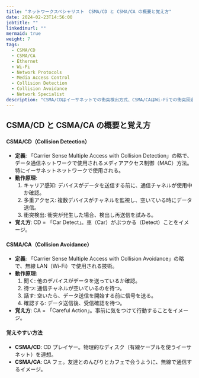 ```yaml
---
title: "ネットワークスペシャリスト　CSMA/CD と CSMA/CA の概要と覚え方"
date: 2024-02-23T14:56:00
jobtitle: ""
linkedinurl: ""
mermaid: true
weight: 7
tags:
  - CSMA/CD
  - CSMA/CA
  - Ethernet
  - Wi-Fi
  - Network Protocols
  - Media Access Control
  - Collision Detection
  - Collision Avoidance
  - Network Specialist
description: "CSMA/CDはイーサネットでの衝突検出方式、CSMA/CAはWi-Fiでの衝突回避方式を示します。両者の動作原理と違いをわかりやすく解説し、覚えやすい方法を提示します。ネットワークプロトコルの理解を深めるための参考資料です。"
---
```


## CSMA/CD と CSMA/CA の概要と覚え方

#### CSMA/CD（Collision Detection）

- **定義**: 「Carrier Sense Multiple Access with Collision Detection」の略で、データ通信ネットワークで使用されるメディアアクセス制御（MAC）方法。特にイーサネットネットワークで使用される。
- **動作原理**:
  1. キャリア感知: デバイスがデータを送信する前に、通信チャネルが使用中か確認。
  2. 多重アクセス: 複数デバイスがチャネルを監視し、空いている時にデータ送信。
  3. 衝突検出: 衝突が発生した場合、検出し再送信を試みる。
- **覚え方**: CD = 「Car Detect」。車（Car）がぶつかる（Detect）ことをイメージ。

#### CSMA/CA（Collision Avoidance）

- **定義**: 「Carrier Sense Multiple Access with Collision Avoidance」の略で、無線 LAN（Wi-Fi）で使用される技術。
- **動作原理**:
  1. 聞く: 他のデバイスがデータを送っているか確認。
  2. 待つ: 通信チャネルが空いているのを待つ。
  3. 話す: 空いたら、データ送信を開始する前に信号を送る。
  4. 確認する: データ送信後、受信確認を待つ。
- **覚え方**: CA = 「Careful Action」。事前に気をつけて行動することをイメージ。

#### 覚えやすい方法

- **CSMA/CD**: CD プレイヤー。物理的なディスク（有線ケーブルを使うイーサネット）を連想。
- **CSMA/CA**: CA フェ。友達とのんびりとカフェで会うように、無線で通信するイメージ。
